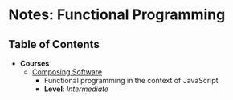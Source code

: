 # Notes: Functional Programming

## Table of Contents
* **Courses**
  * [Composing Software](./composing-software)
    * Functional programming in the context of JavaScript
    * **Level**: *Intermediate*
